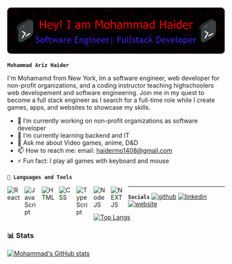 ![Header](./github-header-image.png)

**` Mohammad Ariz Haider `**

I'm Mohamamd from New York, Im a software engineer, web developer for non-profit organizations, and a coding instructor teaching highschoolers web developement and software engineering. Join me in my quest to become a full stack engineer as I search for a full-time role while I create games, apps, and websites to showcase my skills.



- 🔭 I’m currently working on non-profit organizations as software developer 
- 🌱 I’m currently learning backend and IT 
- 💬 Ask me about Video games, anime, D&D 
- 📫 How to reach me: email: haidermo1408@gmail.com 
- ⚡ Fun fact: I play all games with keyboard and mouse

**`🧰 Languages and Tools`**

  <img align="left" alt="React" width="30px" style="padding-right:10px;" src="https://cdn.jsdelivr.net/gh/devicons/devicon/icons/react/react-original.svg" />
  <img align="left" alt="JavaScript" width="30px" style="padding-right:10px;" src="https://cdn.jsdelivr.net/gh/devicons/devicon/icons/javascript/javascript-plain.svg" />
  <img align="left" alt="HTML" width="30px" style="padding-right:10px;" src="https://cdn.jsdelivr.net/gh/devicons/devicon/icons/html5/html5-plain.svg" />
  <img align="left" alt="CSS" width="30px" style="padding-right:10px;" src="https://cdn.jsdelivr.net/gh/devicons/devicon/icons/css3/css3-plain.svg" />
  <img align="left" alt="TypeScript" width="30px" style="padding-right:10px;" src="https://cdn.jsdelivr.net/gh/devicons/devicon/icons/typescript/typescript-plain.svg" />
  <img align="left" alt="NodeJS" width="30px" style="padding-right:10px;" src="https://cdn.jsdelivr.net/gh/devicons/devicon/icons/nodejs/nodejs-original.svg" />
  <img align="left" alt="NEXTJS" width="30px" style="padding-right:10px;" src="https://cdn.jsdelivr.net/gh/devicons/devicon@latest/icons/nextjs/nextjs-original.svg" />
  
---

**`Socials`**
  [<img src="https://cdn.jsdelivr.net/gh/devicons/devicon@latest/icons/github/github-original.svg" alt='github' height='40'>](https://github.com/Ares-93)  [<img src="https://cdn.jsdelivr.net/gh/devicons/devicon@latest/icons/linkedin/linkedin-original.svg" alt='linkedin' height='40'>](https://www.linkedin.com/in/mhaider93/)  [<img src='https://cdn.jsdelivr.net/npm/simple-icons@3.0.1/icons/icloud.svg' alt='website' height='40'>](portflio)

  [![Top Langs](https://github-readme-stats.vercel.app/api/top-langs/?username=Ares-93)](https://github.com/anuraghazra/github-readme-stats)

### 📊 Stats
[![Mohammad's GitHub stats](https://github-readme-stats.vercel.app/api?username=Ares-93&show_icons=true&theme=github_dark)](https://github.com/anuraghazra/github-readme-stats)

